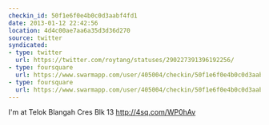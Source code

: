 ```yaml
---
checkin_id: 50f1e6f0e4b0c0d3aabf4fd1
date: 2013-01-12 22:42:56
location: 4d4c00ae7aa6a35d3d36d270
source: twitter
syndicated:
- type: twitter
  url: https://twitter.com/roytang/statuses/290227391396192256/
- type: foursquare
  url: https://www.swarmapp.com/user/405004/checkin/50f1e6f0e4b0c0d3aabf4fd1?s=OHEv-UpwbLzCFvw9u8FQI_VMNDU&ref=tw
- type: foursquare
  url: https://www.swarmapp.com/user/405004/checkin/50f1e6f0e4b0c0d3aabf4fd1?s=OHEv-UpwbLzCFvw9u8FQI_VMNDU&ref=tw
---
```


I'm at Telok Blangah Cres Blk 13 http://4sq.com/WP0hAv
